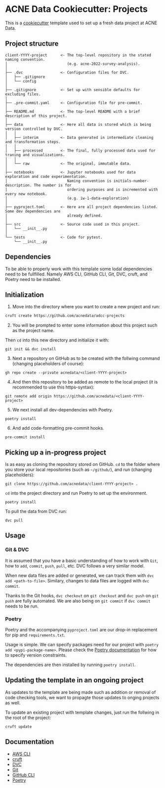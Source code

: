 # ACNE Data Cookiecutter: Projects

This is a [cookiecutter](https://cookiecutter.readthedocs.io/) template used to set up a fresh data project at ACNE
Data.


## Project structure
```
client-YYYY-project      <- The top-level repository in the stated naming convention.
│                           (e.g. acne-2022-survey-analysis).
│
├── .dvc                 <- Configuration files for DVC.
│   ├── .gitignore
│   └── config
│
├── .gitignore           <- Set up with sensible defaults for excluding files.
│
├── .pre-commit.yaml     <- Configuration file for pre-commit.
│
├── README.md            <- The top-level README with a brief description of this project.
│
├── data                 <- Here all data is stored which is being version controlled by DVC.
│   │
│   ├── interim          <- Data generated in intermediate cleaning and transformation steps.
│   │
│   ├── processed        <- The final, fully processed data used for traning and visualizations.
│   │
│   └── raw              <- The original, immutable data.
│
├── notebooks            <- Jupyter notebooks used for data exploration and code experimentation.
│                           Naming convention is initials-number-description. The number is for
│                           ordering purposes and is incremented with every new notebook.
│                           (e.g. iw-1-data-exploration)
│
├── pyproject.toml       <- Here are all project dependencies listed. Some dev dependencies are
│                           already defined.
│
├── src                  <- Source code used in this project.
│   └── __init__.py
│
└── tests                <- Code for pytest.
    └── __init__.py
```

## Dependencies

To be able to properly work with this template some lodal dependencies need to be fullfilled. Namely AWS CLI,
GitHub CLI, Git, DVC, cruft, and Poetry need to be installed. 


## Initialization

1. Move into the directory where you want to create a new project and run:
```bash
cruft create https://github.com/acnedata/adcc-projects
```

2. You will be prompted to enter some information about this project such as the project name. 

Then `cd` into this new directory and initialize it with:
```
git init && dvc install
```

3. Next a repository on GitHub as to be created with the follwing command (changing placeholders of course):
```
gh repo create --private acnedata/<client-YYYY-project>
```

4. And then this repository to be added as remote to the local project (it is recommended to use this https-syntax):
```
git remote add origin https://github.com/acnedata/<client-YYYY-project>
```

5. We next install all dev-dependencies with Poetry.
```
poetry install
```

6. And add code-formatting pre-commit hooks.
```
pre-commit install
```


## Picking up a in-progress project

Is as easy as cloning the repository stored on GitHub. `cd` to the folder where you store your local repositories
(such as `~/github/`), and run (changing placeholders):
```
git clone https://github.com/acnedata/client-YYYY-project> .
```

`cd` into the project directory and run Poetry to set up the environment.
```
poetry install
```

To pull the data from DVC run:
```
dvc pull
```

## Usage

### Git & DVC

It is assumed that you have a basic understanding of how to work with `Git`, how to `add`, `commit`, `push`, `pull`, etc.
DVC follows a very similar model.

When new data files are added or generated, we can track them with `dvc add <path-to-file>`. Similary, changes to data
files are logged with `dvc commit`.

Thanks to the Git hooks, `dvc checkout` on `git checkout` and `dvc push` on `git push` are fully automated. We are also
being on `git commit` if `dvc commit` needs to be run.

### Poetry

Poetry and the accompanying `pyproject.toml` are our drop-in replacement for pip and `requirements.txt`. 

Usage is simple. We can specify packages need for our project with `poetry add <pypi-package-name>`. Please check the
[Poetry documentation](https://python-poetry.org/docs/dependency-specification/) for how to specify version constraints.

The dependencies are then installed by running `poetry install`.


## Updating the template in an ongoing project

As updates to the template are being made such as addition or removal of code checking tools, we want to propagte those
updates to onging projects as well.

To update an existing project with template changes, just run the follwing in the root of the project:
```
cruft update
```


## Documentation

- [AWS CLI](https://docs.aws.amazon.com/cli/index.html)
- [cruft](https://cruft.github.io/cruft/)
- [DVC](https://dvc.org/doc)
- [Git](https://git-scm.com/doc)
- [GitHub CLI](https://cli.github.com/manual/index)
- [Poetry](https://python-poetry.org/docs/)
